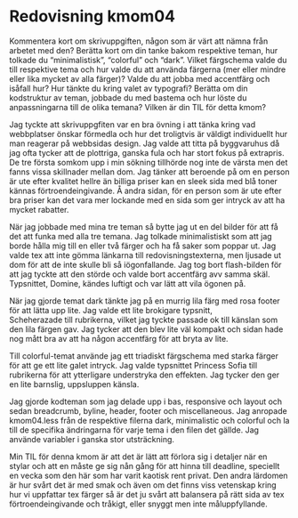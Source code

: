 ---
---
Redovisning kmom04
=========================

Kommentera kort om skrivuppgiften, någon som är värt att nämna från arbetet med den?
Berätta kort om din tanke bakom respektive teman, hur tolkade du “minimalistisk”, “colorful” och “dark”.
Vilket färgschema valde du till respektive tema och hur valde du att använda färgerna (mer eller mindre eller lika mycket av alla färger)?
Valde du att jobba med accentfärg och isåfall hur?
Hur tänkte du kring valet av typografi?
Berätta om din kodstruktur av teman, jobbade du med bastema och hur löste du anpassningarna till de olika temana?
Vilken är din TIL för detta kmom?

Jag tyckte att skrivuppgfiten var en bra övning i att tänka kring vad webbplatser önskar förmedla och hur det troligtvis 
är väldigt individuellt hur man reagerar på webbsidas design. Jag valde att titta på byggvaruhus då jag ofta tycker att de
plottriga, ganska fula och har stort fokus på extrapris. De tre första somkom upp i min sökning tillhörde nog inte de 
värsta men det fanns vissa skillnader mellan dom. Jag tänker att beroende på om en person är ute efter kvalitet hellre än 
billiga priser kan en sleek sida med blå toner kännas förtroendeingivande. Å andra sidan, för en person som är ute
efter bra priser kan det vara mer lockande med en sida som ger intryck av att ha mycket rabatter.

När jag jobbade med mina tre teman så bytte jag ut en del bilder för att få det att funka med alla tre temana. Jag tolkade
minimalistiskt som att jag borde hålla mig till en eller två färger och ha få saker som poppar ut. Jag valde tex att inte
gömma länkarna till redovisningstexterna, men ljusade ut dom för att de inte skulle bli så iögonfallande. Jag tog bort
flash-bilden för att jag tyckte att den störde och valde bort accentfärg avv samma skäl. Typsnittet, Domine, 
kändes luftigt och var lätt att vila ögonen på. 

När jag gjorde temat dark tänkte jag på en murrig lila färg med rosa footer för att lätta upp lite. Jag valde ett lite 
brokigare typsnitt,  
Scheherazade till rubrikerna, vilket jag tyckte passade ok till känslan som den lila färgen gav. Jag tycker att den blev 
lite väl kompakt och sidan hade nog mått bra av att ha någon accentfärg för att bryta av lite.  

Till colorful-temat använde jag ett triadiskt färgschema med starka färger för att ge ett lite galet intryck. Jag valde 
typsnittet Princess Sofia till rubrikerna för att ytterligare understryka den effekten. Jag tycker den ger en lite barnslig,
uppsluppen känsla. 

Jag gjorde kodteman som jag delade upp i bas, responsive och layout och sedan breadcrumb, byline, header, footer och 
miscellaneous. Jag anropade kmom04.less från de respektive filerna dark, minimalistic och colorful och la till de
specifika ändringarna för varje tema i den filen det gällde. Jag använde variabler i ganska stor utsträckning. 

Min TIL för denna kmom är att det är lätt att förlora sig i detaljer när en stylar och att en måste ge sig nån gång 
för att hinna till deadline, speciellt en vecka som den här som har varit kaotisk rent privat. Den andra lärdomen är hur
svårt det är med smak och även om det finns viss vetenskap kring hur vi uppfattar tex färger så är det ju svårt att balansera
på rätt sida av tex förtroendeingivande och tråkigt, eller snyggt men inte måluppfyllande.